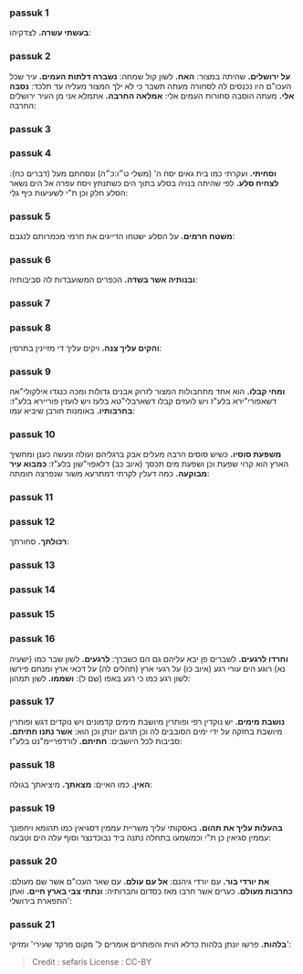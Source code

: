 
### passuk 1
<b>בעשתי עשרה.</b> לצדקיהו:

### passuk 2
<b>על ירושלים.</b> שהיתה במצור:
<b>האח.</b> לשון קול שמחה:
<b>נשברה דלתות העמים.</b> עיר שכל העכו"ם היו נכנסים לה לסחורה מעתה תשבר כי לא ילך המצור מעליה עד תלכד:
<b>נסבה אלי.</b> מעתה הוסבה סחורות העמים אלי:
<b>אמלאה החרבה.</b> אתמלא אני מן העיר ירושלים החרבה:

### passuk 3

### passuk 4
<b>וסחיתי.</b> ועקרתי כמו בית גאים יסח ה' (משלי ט״ו:כ״ה) ונסחתם מעל (דברים כח):
<b>לצחיח סלע.</b> לפי שהיתה בנויה בסלע בתוך הים כשתנתץ ויסח עפרה אל הים נשאר הסלע חלק וכן ת"י לשעיעות כיף גלי:

### passuk 5
<b>משטח חרמים.</b> על הסלע ישטחו הדייגים את חרמי מכמרותם לנגבם:

### passuk 6
<b>ובנותיה אשר בשדה.</b> הכפרים המשועבדות לה סביבותיה:

### passuk 7

### passuk 8
<b>והקים עליך צנה.</b> ויקים עליך די מזיינין בתרסין:

### passuk 9
<b>ומחי קבלו.</b> הוא אחד מתחבולות המצור לזרוק אבנים גדולות ומכה כנגדו אילקולי"אה דשאפורי"ירא בלע"ז ויש לועזים קבלו דשארבלי"טא בלעז ויש לועזין פוריירא בלע"ז:
<b>בחרבותיו.</b> באומנות חורבן שיביא עמו:

### passuk 10
<b>משפעת סוסיו.</b> כשיש סוסים הרבה מעלים אבק ברגליהם ועולה ונעשה כענן ומחשיך הארץ הוא קרוי שפעת וכן ושפעת מים תכסך (איוב כב) דלאפוי"שון בלע"ז:
<b>כמבוא עיר מבוקעה.</b> כמה דעלין לקרתי דמתרעא משור שנפרצה חומתה:

### passuk 11

### passuk 12
<b>רכולתך.</b> סחורתך:

### passuk 13

### passuk 14

### passuk 15

### passuk 16
<b>וחרדו לרגעים.</b> לשברים פן יבא עליהם גם הם כשברך:
<b>לרגעים.</b> לשון שבר כמו (ישעיה נא) רוגע הים עורי רגע (איוב כו) על רגעי ארץ (תהלים לה) על דכאי ארץ ומנחם פירשו לשון רגע כמו כי רגע באפו (שם ל):
<b>ושממו.</b> לשון תמהון:

### passuk 17
<b>נושבת מימים.</b> יש נוקדין רפי ופותרין מיושבת מימים קדמונים ויש נוקדים דגש ופותרין מיושבת בחזקה על ידי ימים הסובבים לה וכן תרגם יונתן וכן הוא:
<b>אשר נתנו חתיתם.</b> סביבות לכל היושבים:
<b>חתיתם.</b> לורדפריימ"נט בלע"ז:

### passuk 18
<b>האין.</b> כמו האיים:
<b>מצאתך.</b> מיציאתך בגולה:

### passuk 19
<b>בהעלות עליך את תהום.</b> באסקותי עליך משריית עממין דסגיאין כמו תהומא ויחפונך עממין סגיאין כן ת"י וכמשמעו בתחלה נתנה ביד נבוכדנצר וסוף עלה הים וטבעה:

### passuk 20
<b>את יורדי בור.</b> עם יורדי גיהנם:
<b>אל עם עולם.</b> עם שאר העכו"ם אשר שם מעולם:
<b>כחרבות מעולם.</b> כערים אשר חרבו מאז כסדום וחברותיה:
<b>ונתתי צבי בארץ חיים.</b> ואתן התפארת בירושלי':

### passuk 21
<b>בלהות.</b> פרשו יונתן בלהות כדלא הוית והפותרים אומרים ל' מקום מרקד שעירי' ומזיקי':

>Credit : sefaris
>License : CC-BY